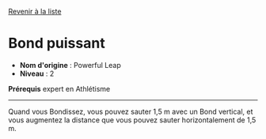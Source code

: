 [Revenir à la liste](list.md)

# Bond puissant

 * **Nom d'origine** : Powerful Leap
 * **Niveau** : 2


<p><strong>Prérequis</strong> expert en Athlétisme</p>
<hr>
<p>Quand vous Bondissez, vous pouvez sauter 1,5 m avec un Bond vertical, et vous augmentez la distance que vous pouvez sauter horizontalement de 1,5 m.</p>